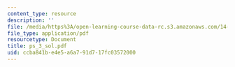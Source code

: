 ```yaml
---
content_type: resource
description: ''
file: /media/https%3A/open-learning-course-data-rc.s3.amazonaws.com/14-462-advanced-macroeconomics-ii-spring-2004/ccba841be4e5a6a791d717fc03572000_ps_3_sol.pdf
file_type: application/pdf
resourcetype: Document
title: ps_3_sol.pdf
uid: ccba841b-e4e5-a6a7-91d7-17fc03572000
---
```

